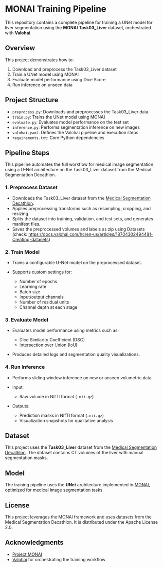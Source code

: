 # MONAI Training Pipeline

This repository contains a complete pipeline for training a UNet model for liver segmentation using the **MONAI Task03\_Liver** dataset, orchestrated with **Valohai**.

## Overview

This project demonstrates how to:

1. Download and preprocess the Task03\_Liver dataset
2. Train a UNet model using MONAI
3. Evaluate model performance using Dice Score
4. Run inference on unseen data

## Project Structure

* `preprocess.py`: Downloads and preprocesses the Task03\_Liver data
* `train.py`: Trains the UNet model using MONAI
* `evaluate.py`: Evaluates model performance on the test set
* `inference.py`: Performs segmentation inference on new images
* `valohai.yaml`: Defines the Valohai pipeline and execution steps
* `requirements.txt`: Core Python dependencies

## Pipeline Steps

This pipeline automates the full workflow for medical image segmentation using a U-Net architecture on the Task03\_Liver dataset from the Medical Segmentation Decathlon.

### 1. **Preprocess Dataset**

* Downloads the Task03\_Liver dataset from the [Medical Segmentation Decathlon](http://medicaldecathlon.com/).
* Applies preprocessing transforms such as resampling, cropping, and resizing.
* Splits the dataset into training, validation, and test sets, and generates manifest files.
* Saves the preprocessed volumes and labels as zip using Datasets (check: https://docs.valohai.com/hc/en-us/articles/18704302494481-Creating-datasets)


### 2. **Train Model**

* Trains a configurable U-Net model on the preprocessed dataset.
* Supports custom settings for:

  * Number of epochs
  * Learning rate
  * Batch size
  * Input/output channels
  * Number of residual units
  * Channel depth at each stage

### 3. **Evaluate Model**

* Evaluates model performance using metrics such as:

  * Dice Similarity Coefficient (DSC)
  * Intersection over Union (IoU)
* Produces detailed logs and segmentation quality visualizations.

### 4. **Run Inference**

* Performs sliding window inference on new or unseen volumetric data.
* Input:
  * Raw volume in NIfTI format (`.nii.gz`)

* Outputs:

  * Prediction masks in NIfTI format (`.nii.gz`)
  * Visualization snapshots for qualitative analysis

## Dataset

This project uses the **Task03\_Liver** dataset from the [Medical Segmentation Decathlon](http://medicaldecathlon.com/). The dataset contains CT volumes of the liver with manual segmentation masks.

## Model

The training pipeline uses the **UNet** architecture implemented in [MONAI](https://monai.io/), optimized for medical image segmentation tasks.

## License

This project leverages the MONAI framework and uses datasets from the Medical Segmentation Decathlon. It is distributed under the Apache License 2.0.

## Acknowledgments

* [Project MONAI](https://github.com/Project-MONAI/MONAI)
* [Valohai](https://valohai.com/) for orchestrating the training workflow

